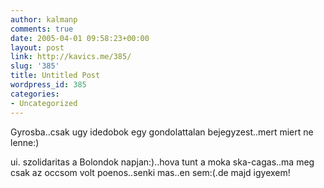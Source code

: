 ```yaml
---
author: kalmanp
comments: true
date: 2005-04-01 09:58:23+00:00
layout: post
link: http://kavics.me/385/
slug: '385'
title: Untitled Post
wordpress_id: 385
categories:
- Uncategorized
---
```


Gyrosba..csak ugy idedobok egy gondolattalan bejegyzest..mert miert ne lenne:)




ui. szolidaritas a Bolondok napjan:)..hova tunt a moka ska-cagas..ma meg csak az occsom volt poenos..senki mas..en sem:(.de majd igyexem!
